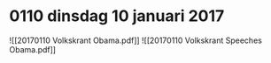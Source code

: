 # 0110 dinsdag 10 januari 2017
![[20170110 Volkskrant Obama.pdf]]
![[20170110 Volkskrant Speeches Obama.pdf]]